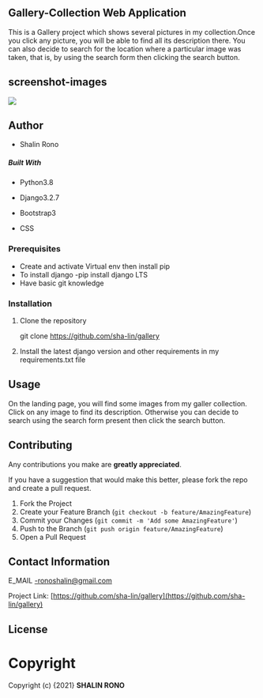 ## Gallery-Collection Web Application
This is a Gallery project which shows several pictures in my collection.Once you click any picture, you will be able to find all its description there. You can also decide to search for the location where a particular image was taken, that is, by using the search form then clicking the search button.

## screenshot-images
<img src="./Gallery/static/images/screenshot.png">

## Author 
* Shalin Rono

##### Built With

- Python3.8 

- Django3.2.7

- Bootstrap3

- CSS

### Prerequisites
* Create and activate Virtual env then install pip
* To install django -pip install django LTS
* Have basic git knowledge

### Installation

1. Clone the repository
   
   git clone https://github.com/sha-lin/gallery

2. Install the latest django version and other requirements in my requirements.txt file


## Usage

On the landing page, you will find some images from my galler collection. Click on any image to find its description. Otherwise you can decide to search using the search form present then click the search button.


## Contributing
Any contributions you make are **greatly appreciated**.

If you have a suggestion that would make this better, please fork the repo and create a pull request. 

1. Fork the Project
2. Create your Feature Branch (`git checkout -b feature/AmazingFeature`)
3. Commit your Changes (`git commit -m 'Add some AmazingFeature'`)
4. Push to the Branch (`git push origin feature/AmazingFeature`)
5. Open a Pull Request

## Contact Information
E_MAIL -ronoshalin@gmail.com

Project Link: [https://github.com/sha-lin/gallery](https://github.com/sha-lin/gallery)

## License


# **Copyright**
Copyright (c) {2021} **SHALIN RONO**
